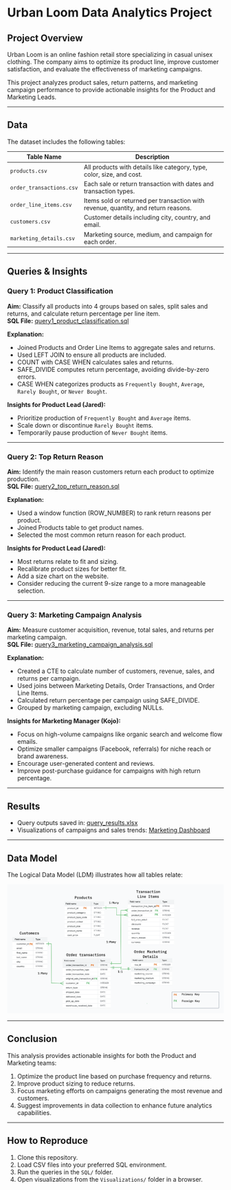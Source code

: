 # Urban Loom Data Analytics Project

## Project Overview
Urban Loom is an online fashion retail store specializing in casual unisex clothing. The company aims to optimize its product line, improve customer satisfaction, and evaluate the effectiveness of marketing campaigns.  

This project analyzes product sales, return patterns, and marketing campaign performance to provide actionable insights for the Product and Marketing Leads.

---

## Data
The dataset includes the following tables:

| Table Name | Description |
|------------|-------------|
| `products.csv` | All products with details like category, type, color, size, and cost. |
| `order_transactions.csv` | Each sale or return transaction with dates and transaction types. |
| `order_line_items.csv` | Items sold or returned per transaction with revenue, quantity, and return reasons. |
| `customers.csv` | Customer details including city, country, and email. |
| `marketing_details.csv` | Marketing source, medium, and campaign for each order. |

---

## Queries & Insights

### **Query 1: Product Classification**
**Aim:** Classify all products into 4 groups based on sales, split sales and returns, and calculate return percentage per line item.  
**SQL File:** [query1_product_classification.sql](SQL/query1_product_classification.sql)  

**Explanation:**
- Joined Products and Order Line Items to aggregate sales and returns.
- Used LEFT JOIN to ensure all products are included.
- COUNT with CASE WHEN calculates sales and returns.
- SAFE_DIVIDE computes return percentage, avoiding divide-by-zero errors.
- CASE WHEN categorizes products as `Frequently Bought`, `Average`, `Rarely Bought`, or `Never Bought`.

**Insights for Product Lead (Jared):**
- Prioritize production of `Frequently Bought` and `Average` items.
- Scale down or discontinue `Rarely Bought` items.
- Temporarily pause production of `Never Bought` items.

---

### **Query 2: Top Return Reason**
**Aim:** Identify the main reason customers return each product to optimize production.  
**SQL File:** [query2_top_return_reason.sql](SQL/query2_top_return_reason.sql)  

**Explanation:**
- Used a window function (ROW_NUMBER) to rank return reasons per product.
- Joined Products table to get product names.
- Selected the most common return reason for each product.

**Insights for Product Lead (Jared):**
- Most returns relate to fit and sizing.
- Recalibrate product sizes for better fit.
- Add a size chart on the website.
- Consider reducing the current 9-size range to a more manageable selection.

---

### **Query 3: Marketing Campaign Analysis**
**Aim:** Measure customer acquisition, revenue, total sales, and returns per marketing campaign.  
**SQL File:** [query3_marketing_campaign_analysis.sql](SQL/query3_marketing_campaign_analysis.sql)  

**Explanation:**
- Created a CTE to calculate number of customers, revenue, sales, and returns per campaign.
- Used joins between Marketing Details, Order Transactions, and Order Line Items.
- Calculated return percentage per campaign using SAFE_DIVIDE.
- Grouped by marketing campaign, excluding NULLs.

**Insights for Marketing Manager (Kojo):**
- Focus on high-volume campaigns like organic search and welcome flow emails.
- Optimize smaller campaigns (Facebook, referrals) for niche reach or brand awareness.
- Encourage user-generated content and reviews.
- Improve post-purchase guidance for campaigns with high return percentage.

---

## Results
- Query outputs saved in: [query_results.xlsx](Google-Sheets/query_results.xlsx)  
- Visualizations of campaigns and sales trends: [Marketing Dashboard](Visualizations/marketing_campaigns_dashboard.html)  

---

## Data Model
The Logical Data Model (LDM) illustrates how all tables relate:

![Logical Data Model](urban-loom-case-study/Logical_data_model_project1.png)

---

## Conclusion
This analysis provides actionable insights for both the Product and Marketing teams:
1. Optimize the product line based on purchase frequency and returns.
2. Improve product sizing to reduce returns.
3. Focus marketing efforts on campaigns generating the most revenue and customers.
4. Suggest improvements in data collection to enhance future analytics capabilities.

---

## How to Reproduce
1. Clone this repository.
2. Load CSV files into your preferred SQL environment.
3. Run the queries in the `SQL/` folder.
4. Open visualizations from the `Visualizations/` folder in a browser.

